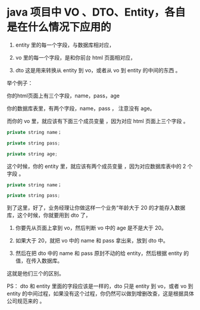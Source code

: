 # java 项目中 VO 、DTO、Entity，各自是在什么情况下应用的

1. entity 里的每一个字段，与数据库相对应，

2. vo 里的每一个字段，是和你前台 html 页面相对应，

3. dto 这是用来转换从 entity 到 vo，或者从 vo 到 entity 的中间的东西 。

举个例子：

你的html页面上有三个字段，name，pass，age

你的数据库表里，有两个字段，name，pass ， 注意没有 age。

而你的 vo 里，就应该有下面三个成员变量 ，因为对应 html 页面上三个字段 。

```java
private string name；

private string pass; 

private string age;
```

这个时候，你的 entity 里，就应该有两个成员变量 ，因为对应数据库表中的 2 个字段 。

```java
private string name；

private string pass;
```

到了这里，好了，业务经理让你做这样一个业务“年龄大于 20 的才能存入数据库，这个时候，你就要用到 dto 了，

1. 你要先从页面上拿到 vo，然后判断 vo 中的 age 是不是大于 20。

2. 如果大于 20，就把 vo 中的 name 和 pass 拿出来，放到 dto 中。
3. 然后在把 dto 中的 name 和 pass 原封不动的给 entity，然后根据 entity 的值，在传入数据库。


这就是他们三个的区别。

PS： dto 和 entity 里面的字段应该是一样的，dto 只是 entity 到 vo，或者 vo 到 entity 的中间过程，如果没有这个过程，你仍然可以做到增删改查，这是根据具体公司规范来的 。